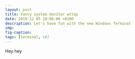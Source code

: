 ```yaml
---
layout: post
title: Fancy system monitor wttop
date: 2019-12-05 20:00:00 +0100
description: Let's have fun with the new Windows Terminal
img: 
fig-caption: 
tags: [terminal, c#]
---
```

Hey hey